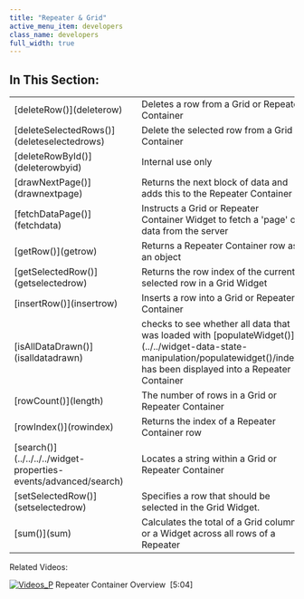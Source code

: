 ```yaml
---
title: "Repeater & Grid"
active_menu_item: developers
class_name: developers
full_width: true
---
```



## In This Section:

<table>
<tr>
<td width="162">
[deleteRow()](deleterow)

</td>
<td width="21">
</td>
<td width="697">
Deletes a row from a Grid or Repeater Container

</td>
</tr>
<tr>
<td width="162">
[deleteSelectedRows()](deleteselectedrows)

</td>
<td width="21">
</td>
<td width="697">
Delete the selected row from a Grid Container

</td>
</tr>
<tr>
<td width="162">
[deleteRowById()](deleterowbyid)

</td>
<td width="21">
</td>
<td width="697">
Internal use only

</td>
</tr>
<tr>
<td width="162">
[drawNextPage()](drawnextpage)

</td>
<td width="21">
</td>
<td width="697">
Returns the next block of data and adds this to the Repeater Container

</td>
</tr>
<tr>
<td width="162">
[fetchDataPage()](fetchdata)

</td>
<td width="21">
</td>
<td width="697">
Instructs a Grid or Repeater Container Widget to fetch a 'page' of data from the server

</td>
</tr>
<tr>
<td width="162">
[getRow()](getrow)

</td>
<td width="21">
</td>
<td width="697">
Returns a Repeater Container row as an object

</td>
</tr>
<tr>
<td width="162">
[getSelectedRow()](getselectedrow)

</td>
<td width="21">
</td>
<td width="697">
Returns the row index of the currently selected row in a Grid Widget

</td>
</tr>
<tr>
<td width="162">
[insertRow()](insertrow)

</td>
<td width="21">
</td>
<td width="697">
Inserts a row into a Grid or Repeater Container

</td>
</tr>
<tr>
<td width="162">
[isAllDataDrawn()](isalldatadrawn)

</td>
<td width="21">
</td>
<td width="697">
checks to see whether all data that was loaded with [populateWidget()](../../widget-data-state-manipulation/populatewidget()/index) has been displayed into a Repeater Container

</td>
</tr>
<tr>
<td width="162">
[rowCount()](length)

</td>
<td width="21">
</td>
<td width="697">
The number of rows in a Grid or Repeater Container

</td>
</tr>
<tr>
<td width="162">
[rowIndex()](rowindex)

</td>
<td width="21">
</td>
<td width="697">
Returns the index of a Repeater Container row

</td>
</tr>
<tr>
<td width="162">
[search()](../../../../widget-properties-events/advanced/search)

</td>
<td width="21">
</td>
<td width="697">
Locates a string within a Grid or Repeater Container

</td>
</tr>
<tr>
<td width="162">
[setSelectedRow()](setselectedrow)

</td>
<td width="21">
</td>
<td width="697">
Specifies a row that should be selected in the Grid Widget.

</td>
</tr>
<tr>
<td width="162">
[sum()](sum)

</td>
<td width="21">
</td>
<td width="697">
Calculates the total of a Grid column or a Widget across all rows of a Repeater

</td>
</tr>
</table>

Related Videos:

[![Videos\_P](/img/docs/videos_p.png)](http://www.youtube.com/v/3rAyD-f30ic?autoplay=1&hd=1&fs=1&showsearch=0&rel=0&) Repeater Container Overview  [5:04]
